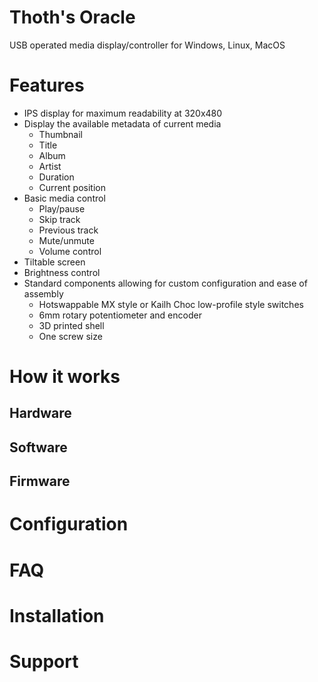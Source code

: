 # Thoth's Oracle
USB operated media display/controller for Windows, Linux, MacOS

# Features

- IPS display for maximum readability at 320x480
- Display the available metadata of current media
  - Thumbnail
  - Title
  - Album
  - Artist
  - Duration
  - Current position
- Basic media control
  - Play/pause
  - Skip track
  - Previous track
  - Mute/unmute
  - Volume control
- Tiltable screen
- Brightness control
- Standard components allowing for custom configuration and ease of assembly
  - Hotswappable MX style or Kailh Choc low-profile style switches
  - 6mm rotary potentiometer and encoder
  - 3D printed shell
  - One screw size

# How it works

## Hardware

## Software

## Firmware

# Configuration

# FAQ

# Installation

# Support 
